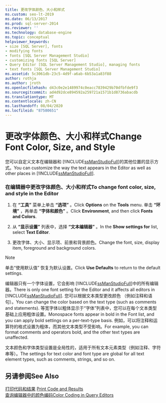 ```yaml
---
title: 更改字体颜色、大小和样式
ms.custom: seo-lt-2019
ms.date: 06/13/2017
ms.prod: sql-server-2014
ms.reviewer: ''
ms.technology: database-engine
ms.topic: conceptual
helpviewer_keywords:
- size [SQL Server], fonts
- modifying fonts
- fonts [SQL Server Management Studio]
- customizing fonts [SQL Server]
- Query Editor [SQL Server Management Studio], managing fonts
- text fonts [SQL Server Management Studio]
ms.assetid: 5c3061db-23c5-4d9f-a6ab-6b53a1a83f88
author: rothja
ms.author: jroth
ms.openlocfilehash: d43c0e2e1489974c0eacc7839429b70dfbfde9f3
ms.sourcegitcommit: ad4d92dce894592a259721a1571b1d8736abacdb
ms.translationtype: MT
ms.contentlocale: zh-CN
ms.lasthandoff: 08/04/2020
ms.locfileid: "87580651"
---
```

# <a name="change-font-color-size-and-style"></a><span data-ttu-id="3675f-102">更改字体颜色、大小和样式</span><span class="sxs-lookup"><span data-stu-id="3675f-102">Change Font Color, Size, and Style</span></span>
  <span data-ttu-id="3675f-103">您可以自定义文本在编辑器和 [!INCLUDE[ssManStudioFull](../../includes/ssmanstudiofull-md.md)]的其他位置的显示方式。</span><span class="sxs-lookup"><span data-stu-id="3675f-103">You can customize the way the text appears in the Editor as well as other places in [!INCLUDE[ssManStudioFull](../../includes/ssmanstudiofull-md.md)].</span></span>  
  
### <a name="to-change-font-color-size-and-style-in-the-editor"></a><span data-ttu-id="3675f-104">在编辑器中更改字体颜色、大小和样式</span><span class="sxs-lookup"><span data-stu-id="3675f-104">To change font color, size, and style in the Editor</span></span>  
  
1.  <span data-ttu-id="3675f-105">在 **“工具”** 菜单上单击 **“选项”** 。</span><span class="sxs-lookup"><span data-stu-id="3675f-105">Click **Options** on the **Tools** menu.</span></span> <span data-ttu-id="3675f-106">单击 **“环境”** ，再单击 **“字体和颜色”** 。</span><span class="sxs-lookup"><span data-stu-id="3675f-106">Click **Environment**, and then click **Fonts and Colors**.</span></span>  
  
2.  <span data-ttu-id="3675f-107">从 **“显示设置”** 列表中，选择 **“文本编辑器”** 。</span><span class="sxs-lookup"><span data-stu-id="3675f-107">In the **Show settings for** list, select **Text Editor**.</span></span>  
  
3.  <span data-ttu-id="3675f-108">更改字体、大小、显示项、前景和背景颜色。</span><span class="sxs-lookup"><span data-stu-id="3675f-108">Change the font, size, display item, foreground and background colors.</span></span>  
  
> [!NOTE]  
>  <span data-ttu-id="3675f-109">单击“使用默认值”  恢复为默认设置。</span><span class="sxs-lookup"><span data-stu-id="3675f-109">Click **Use Defaults** to return to the default settings.</span></span>  
  
 <span data-ttu-id="3675f-110">编辑器只有一个字体设置，它会影响 [!INCLUDE[ssManStudioFull](../../includes/ssmanstudiofull-md.md)]中的所有编辑器。</span><span class="sxs-lookup"><span data-stu-id="3675f-110">There is only one font setting for the Editor and it affects all editors in [!INCLUDE[ssManStudioFull](../../includes/ssmanstudiofull-md.md)].</span></span> <span data-ttu-id="3675f-111">您可以根据文本类型更改颜色 （例如注释和语句）。</span><span class="sxs-lookup"><span data-stu-id="3675f-111">You can change the color based on the text type (such as comments and statements).</span></span> <span data-ttu-id="3675f-112">等宽字体以粗体显示于“字体”列表中，您可以在每个文本类型基础上应用粗体设置。</span><span class="sxs-lookup"><span data-stu-id="3675f-112">Monospace fonts appear in bold in the Font list, and you can apply bold settings on a per-text-type basis.</span></span> <span data-ttu-id="3675f-113">例如，可以将注释和运算符的格式设置为粗体，而其他文本类型不受影响。</span><span class="sxs-lookup"><span data-stu-id="3675f-113">For example, you can format comments and operators bold, and the other text types are unaffected.</span></span>  
  
 <span data-ttu-id="3675f-114">文本颜色和字体类型设置是全局性的，适用于所有文本元素类型（例如注释、字符串等）。</span><span class="sxs-lookup"><span data-stu-id="3675f-114">The settings for text color and font type are global for all text element types, such as comments, strings, and so on.</span></span>  
  
## <a name="see-also"></a><span data-ttu-id="3675f-115">另请参阅</span><span class="sxs-lookup"><span data-stu-id="3675f-115">See Also</span></span>  
 <span data-ttu-id="3675f-116">[打印代码和结果](print-code-and-results.md) </span><span class="sxs-lookup"><span data-stu-id="3675f-116">[Print Code and Results](print-code-and-results.md) </span></span>  
 [<span data-ttu-id="3675f-117">查询编辑器中的颜色编码</span><span class="sxs-lookup"><span data-stu-id="3675f-117">Color Coding in Query Editors</span></span>](color-coding-in-query-editors.md)  
  
  
